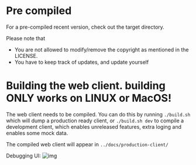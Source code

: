 # Pre compiled
For a pre-compiled recent version, check out the target directory.

Please note that
 - You are not allowed to modify/remove the copyright as mentioned in the LICENSE.
 - You have to keep track of updates, and update yourself

# Building the web client. building ONLY works on LINUX or MacOS!
The web client needs to be compiled. You can do this by running `./build.sh` which will dump a production ready client, or `./build.sh dev` to compile a development client, which enables unreleased features, extra loging and enables some mock data.
 
The compiled web client will appear in `../docs/production-client/`

Debugging UI: ![img](https://i.imgur.com/ASJgoNx.png)
